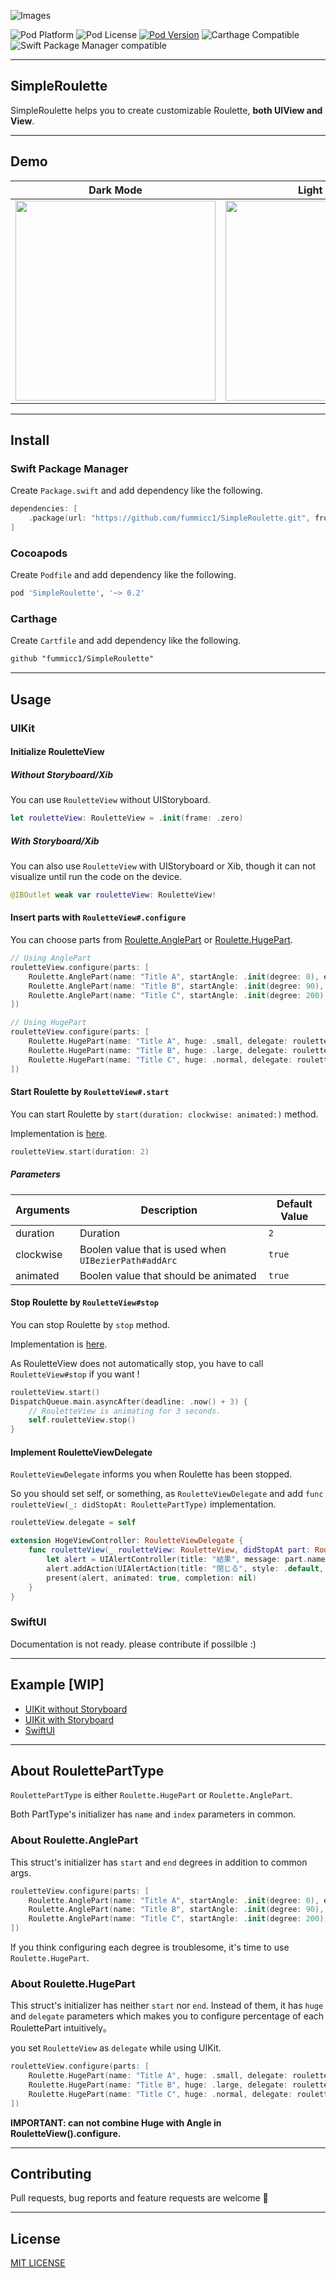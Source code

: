 ![Images](https://github.com/fummicc1/SimpleRoulette/blob/main/Assets/SimpleRoulette.png)

![Pod Platform](https://img.shields.io/cocoapods/p/SimpleRoulette.svg?style=flat)
![Pod License](https://img.shields.io/cocoapods/l/SimpleRoulette.svg?style=flat)
[![Pod Version](https://img.shields.io/cocoapods/v/SimpleRoulette.svg?style=flat)](http://cocoapods.org/pods/SimpleRoulette)
![Carthage Compatible](https://img.shields.io/badge/Carthage-compatible-4BC51D.svg?style=flat)
![Swift Package Manager compatible](https://img.shields.io/badge/Swift%20Package%20Manager-compatible-brightgreen.svg)

---

## SimpleRoulette

SimpleRoulette helps you to create customizable Roulette, **both UIView and View**.

---

## Demo

|Dark Mode|Light Mode|SwiftUI|
|---|---|---|
|<img src="https://github.com/fummicc1/SimpleRoulette/blob/main/Assets/demo_0.0.2.gif" width=320px>|<img src="https://github.com/fummicc1/SimpleRoulette/blob/main/Assets/demo_0.0.5.gif" width=320px>|<img src="https://github.com/fummicc1/SimpleRoulette/blob/main/Assets/Roulette_Ver_SwiftUI.gif" width=320px>|

---

## Install

### Swift Package Manager

Create `Package.swift` and add dependency like the following.

```swift
dependencies: [
    .package(url: "https://github.com/fummicc1/SimpleRoulette.git", from: "0.2.0")
]
```

### Cocoapods

Create `Podfile` and add dependency like the following.

```ruby
pod 'SimpleRoulette', '~> 0.2'
```

### Carthage

Create `Cartfile` and add dependency like the following.

```txt
github "fummicc1/SimpleRoulette"
```

---

## Usage

### UIKit

#### Initialize RouletteView

##### Without Storyboard/Xib

You can use `RouletteView` without UIStoryboard.

```swift
let rouletteView: RouletteView = .init(frame: .zero)
```

##### With Storyboard/Xib

You can also use `RouletteView` with UIStoryboard or Xib, though it can not visualize until run the code on the device.

```swift
@IBOutlet weak var rouletteView: RouletteView!
```

#### Insert parts with `RouletteView#.configure`

You can choose parts from [Roulette.AnglePart](https://github.com/fummicc1/SimpleRoulette/blob/2b0454ebb7d0f89b1a233f4e13ffa1cbe7f677a7/SimpleRoulette/Sources/Common/RoulettePart.swift#L54) or [Roulette.HugePart](https://github.com/fummicc1/SimpleRoulette/blob/2b0454ebb7d0f89b1a233f4e13ffa1cbe7f677a7/SimpleRoulette/Sources/Common/RoulettePart.swift#L26).

```swift
// Using AnglePart
rouletteView.configure(parts: [
    Roulette.AnglePart(name: "Title A", startAngle: .init(degree: 0), endAngle: .init(degree: 90), index: 0),
    Roulette.AnglePart(name: "Title B", startAngle: .init(degree: 90), endAngle: .init(degree: 200), index: 1),
    Roulette.AnglePart(name: "Title C", startAngle: .init(degree: 200), endAngle: .init(degree: 360), index: 2)
])

// Using HugePart
rouletteView.configure(parts: [
    Roulette.HugePart(name: "Title A", huge: .small, delegate: rouletteView, index: 0),
    Roulette.HugePart(name: "Title B", huge: .large, delegate: rouletteView, index: 1),
    Roulette.HugePart(name: "Title C", huge: .normal, delegate: rouletteView, index: 2),
])
```

#### Start Roulette by `RouletteView#.start`

You can start Roulette by `start(duration: clockwise: animated:)` method.

Implementation is [here](https://github.com/fummicc1/SimpleRoulette/blob/2b0454ebb7d0f89b1a233f4e13ffa1cbe7f677a7/SimpleRoulette/Sources/UIKit/RouletteView.swift#L113).

```swift
rouletteView.start(duration: 2)
```

##### Parameters

|Arguments|Description|Default Value|
|---|---|---|
|duration|Duration|`2`|
|clockwise|Boolen value that is used when `UIBezierPath#addArc`|`true`|
|animated|Boolen value that should be animated|`true`|

#### Stop Roulette by `RouletteView#stop`

You can stop Roulette by `stop` method.

Implementation is [here](https://github.com/fummicc1/SimpleRoulette/blob/2b0454ebb7d0f89b1a233f4e13ffa1cbe7f677a7/SimpleRoulette/Sources/UIKit/RouletteView.swift#L129).

As RouletteView does not automatically stop, you have to call `RouletteView#stop` if you want !

```swift
rouletteView.start()
DispatchQueue.main.asyncAfter(deadline: .now() + 3) {
    // RouletteView is animating for 3 seconds.
    self.rouletteView.stop()
}
```

#### Implement RouletteViewDelegate

`RouletteViewDelegate` informs you when Roulette has been stopped.

So you should set self, or something, as `RouletteViewDelegate` and add `func rouletteView(_: didStopAt: RoulettePartType)` implementation.

```swift
rouletteView.delegate = self

extension HogeViewController: RouletteViewDelegate {
    func rouletteView(_ rouletteView: RouletteView, didStopAt part: RoulettePartType) {
        let alert = UIAlertController(title: "結果", message: part.name, preferredStyle: .alert)
        alert.addAction(UIAlertAction(title: "閉じる", style: .default, handler: nil))
        present(alert, animated: true, completion: nil)
    }
}
```

### SwiftUI

Documentation is not ready. please contribute if possilble :)

---

## Example [WIP]

- [UIKit without Storyboard](https://github.com/fummicc1/SimpleRoulette/tree/v0.2.0/SimpleRouletteDemo)
- [UIKit with Storyboard](https://github.com/fummicc1/SimpleRoulette/tree/v0.2.0/SimpleRouletteDemoStoryboard)
- [SwiftUI](https://github.com/fummicc1/SimpleRoulette/tree/v0.2.0/SimpleRouletteDemoSwiftUI)

---

## About RoulettePartType

`RoulettePartType` is either `Roulette.HugePart` or `Roulette.AnglePart`.

Both PartType's initializer has `name` and `index` parameters in common.

### About Roulette.AnglePart

This struct's initializer has `start` and `end` degrees in addition to common args.

```swift
rouletteView.configure(parts: [
    Roulette.AnglePart(name: "Title A", startAngle: .init(degree: 0), endAngle: .init(degree: 90), index: 0),
    Roulette.AnglePart(name: "Title B", startAngle: .init(degree: 90), endAngle: .init(degree: 200), index: 1),
    Roulette.AnglePart(name: "Title C", startAngle: .init(degree: 200), endAngle: .init(degree: 360), index: 2)
])
```

If you think configuring each degree is troublesome, it's time to use `Roulette.HugePart`.

### About Roulette.HugePart

This struct's initializer has neither `start` nor `end`.
Instead of them, it has `huge` and `delegate` parameters which makes you to configure percentage of each RoulettePart intuitively。

you set `RouletteView` as `delegate` while using UIKit.

```swift
rouletteView.configure(parts: [
    Roulette.HugePart(name: "Title A", huge: .small, delegate: rouletteView, index: 0),
    Roulette.HugePart(name: "Title B", huge: .large, delegate: rouletteView, index: 1),
    Roulette.HugePart(name: "Title C", huge: .normal, delegate: rouletteView, index: 2),
])
```

**IMPORTANT: can not combine Huge with Angle in RouletteView().configure.**

---

## Contributing

Pull requests, bug reports and feature requests are welcome 🚀  

---

## License
[MIT LICENSE](https://github.com/fummicc1/SimpleRoulette/blob/main/LICENSE)

